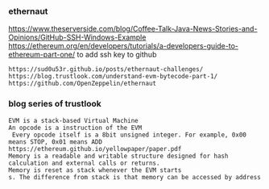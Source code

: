 ### ethernaut
https://www.theserverside.com/blog/Coffee-Talk-Java-News-Stories-and-Opinions/GitHub-SSH-Windows-Example
https://ethereum.org/en/developers/tutorials/a-developers-guide-to-ethereum-part-one/
to add ssh key to github
```
https://sud0u53r.github.io/posts/ethernaut-challenges/
https://blog.trustlook.com/understand-evm-bytecode-part-1/
https://github.com/OpenZeppelin/ethernaut
```
### blog series of trustlook
```
EVM is a stack-based Virtual Machine
An opcode is a instruction of the EVM
 Every opcode itself is a 8bit unsigned integer. For example, 0x00 means STOP, 0x01 means ADD
https://ethereum.github.io/yellowpaper/paper.pdf
Memory is a readable and writable structure designed for hash calculation and external calls or returns.
Memory is reset as stack whenever the EVM starts
s. The difference from stack is that memory can be accessed by address
```
